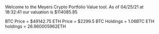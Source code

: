 Welcome to the Meyers Crypto Portfolio Value tool. 
As of 04/25/21 at 18:32:41 our valuation is $114085.85 

BTC Price = $49142.75
 ETH Price = $2299.5
BTC Holdings = 1.06BTC
 ETH holdings = 26.960005962ETH 
